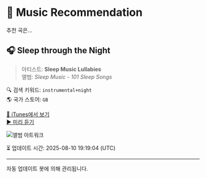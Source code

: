 
# 🎵 Music Recommendation

추천 곡은...

## 🎧 Sleep through the Night  
> 아티스트: **Sleep Music Lullabies**  
> 앨범: _Sleep Music - 101 Sleep Songs_  

🔍 검색 키워드: `instrumental+night`  
🌎 국가 스토어: `GB`

[🔗 iTunes에서 보기](https://music.apple.com/gb/album/sleep-through-the-night/474724970?i=474725067&uo=4)  
[▶️ 미리 듣기](https://audio-ssl.itunes.apple.com/itunes-assets/AudioPreview211/v4/8a/6b/09/8a6b0905-e8c3-9134-b5e7-58fb96c0ba72/mzaf_16243648350860865040.plus.aac.p.m4a)

![앨범 아트워크](https://is1-ssl.mzstatic.com/image/thumb/Features125/v4/8f/d7/91/8fd791c9-49a1-3296-4ad9-a517633fd8de/dj.tbqhwref.jpg/100x100bb.jpg)

⏳ 업데이트 시간: 2025-08-10 19:19:04 (UTC)

---
자동 업데이트 봇에 의해 관리됩니다.
